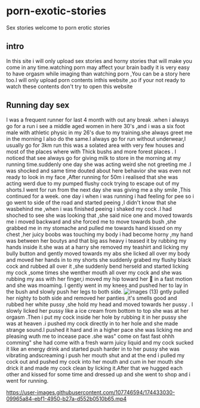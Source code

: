 # porn-exotic-stories
Sex stories
 welcome to porn erotic stories
## intro
In this site i will only upload sex stories and horny stories that will make you come in any time.watching porn may affect your brain badly it is very easy to have orgasm while imaging than watching porn ,You can be a story here too.I will only upload porn contents inthis website ,so if your not ready to watch these contents don't try to open this website
## Running day sex
I was a frequent runner for last 4 month with out any break .when i always go for a run i see a middle aged women in here 30's ,and i was a six foot male with athletic physic in my 26's due to my training.she always greet me in the morning I also do the same.I always go for run without underwear,I usually go for 3km run this was a solated area with very few houses and most of the places where with Thick bushs and more forest places . I noticed that see always go for giving milk to store in the morning at my running time.suddenly one day she was acting weird she not greeting me .I was shocked and same time douted about here behavior she was even not ready to look in my face ,After running for 50m i realised that she was acting werd due to my pumped flushy cock trying to escape out of my shorts.I went for run from the next day she was giving me a shy smile ,This continued for a week. one day i when i was running i had feeling for pee so i go went to side of the road and started peeing ,I didn't know that she wasbehind me ,when i was finished peeing i shaked my cock .I had shoched to see she was looking that ,she said nice one and moved towards me i moved backward and she forced me to move towards bush ,she grabbed me in my stomache and pulled me towards hand kissed on my chest ,her juicy boobs was touching my body i had become horny ,my hand was between her boutys and that big ass heavy i teased it by rubbing my hands inside it.she was at a harry she removed my teashirt and licking my bully button and gently moved towards my abs she licked all over my body and moved her hands in to my shorts she suddenly grabed my flushy black cock and rubbed all over it ,she suddenly bend herseld and started licking my cock ,some times she wenther mouth all over my cock and she was rubbing my ass with her finger,i moved my hip toward her 👄 in a fast motion and she was moaming.
I gently went in my knees and pushed her to lay in the bush and slowly push her legs to both side.
![images (13)](https://user-images.githubusercontent.com/107746594/174432206-ac40feb0-3c85-47a1-98ff-f4fef8de0cac.jpeg)
gntly pulled her nighty to both side and removed her panties ,it's smells good and rubbed her white pussy ,she hold my head and moved towards her pussy . I slowly licked her pussy like a ice cream  from bottom to top  she was at her orgasm .Then i put my cock inside her hole by rubbing it in her pussy she was at heaven .i pushed my cock directly in to her hole and she made strange sound.I pushed it hard and in a higher pace  she was licking me and pleasing wuth me to incease pace .she was" come on fast fast ohhh comming" she had come with a fresh warm juicy liquid and my cock sucked it like an energy drink and started push harder  in to her pussy she was vibrating andscreaming i push her mouth shut and at the end i  pulled my cock out and pushed my cock into her mouth and cum in her mouth she drick it and made my cock clean by licking it.After that we hugged each other and kissed for some time and dressed up and she went to shop and i went for running.

https://user-images.githubusercontent.com/107746594/174433030-09965a84-ebf1-4950-b27a-d552b0510b65.mp4

